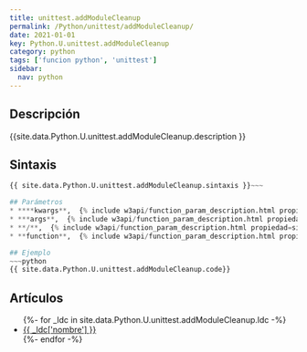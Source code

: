 ```yaml
---
title: unittest.addModuleCleanup
permalink: /Python/unittest/addModuleCleanup/
date: 2021-01-01
key: Python.U.unittest.addModuleCleanup
category: python
tags: ['funcion python', 'unittest']
sidebar: 
  nav: python
---
```


## Descripción
{{site.data.Python.U.unittest.addModuleCleanup.description }}

## Sintaxis
~~~python
{{ site.data.Python.U.unittest.addModuleCleanup.sintaxis }}~~~

## Parámetros
* ****kwargs**,  {% include w3api/function_param_description.html propiedad=site.data.Python.U.unittest.addModuleCleanup valor="**kwargs" %}
* ***args**,  {% include w3api/function_param_description.html propiedad=site.data.Python.U.unittest.addModuleCleanup valor="*args" %}
* **/**,  {% include w3api/function_param_description.html propiedad=site.data.Python.U.unittest.addModuleCleanup valor="/" %}
* **function**,  {% include w3api/function_param_description.html propiedad=site.data.Python.U.unittest.addModuleCleanup valor="function" %}

## Ejemplo
~~~python
{{ site.data.Python.U.unittest.addModuleCleanup.code}}
~~~

## Artículos
<ul>
{%- for _ldc in site.data.Python.U.unittest.addModuleCleanup.ldc -%}
   <li>
       <a href="{{_ldc['url'] }}">{{ _ldc['nombre'] }}</a>
   </li>
{%- endfor -%}
</ul>
